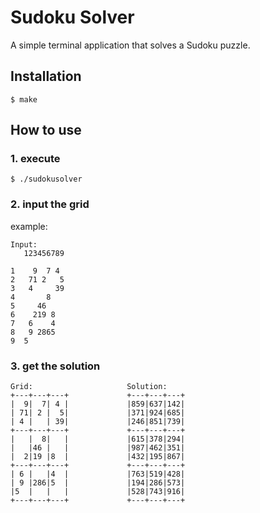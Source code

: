 # Sudoku Solver
A simple terminal application that solves a Sudoku puzzle.

## Installation
```
$ make
```

## How to use
### 1. execute
```
$ ./sudokusolver
```

### 2. input the grid

example:
```
Input:
   123456789

1    9  7 4
2   71 2   5
3   4     39
4       8
5     46
6    219 8
7   6    4
8   9 2865
9  5
```

### 3. get the solution
```
Grid:                     Solution:
+---+---+---+             +---+---+---+
|  9|  7| 4 |             |859|637|142|
| 71| 2 |  5|             |371|924|685|
| 4 |   | 39|             |246|851|739|
+---+---+---+             +---+---+---+
|   |  8|   |             |615|378|294|
|   |46 |   |             |987|462|351|
|  2|19 |8  |             |432|195|867|
+---+---+---+             +---+---+---+
| 6 |   |4  |             |763|519|428|
| 9 |286|5  |             |194|286|573|
|5  |   |   |             |528|743|916|
+---+---+---+             +---+---+---+
```
